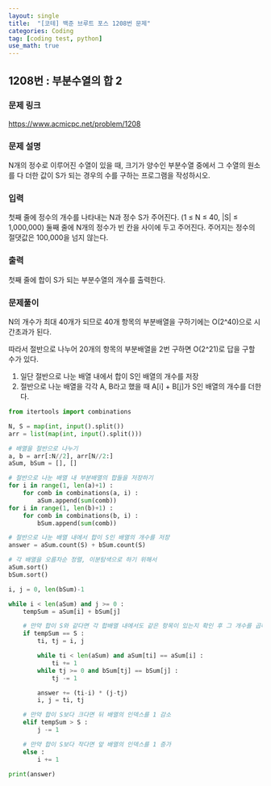 ```yaml
---
layout: single
title:  "[코테] 백준 브루트 포스 1208번 문제"
categories: Coding
tag: [coding test, python]
use_math: true
---
```


## 1208번 : 부분수열의 합 2
### 문제 링크
<https://www.acmicpc.net/problem/1208>

### 문제 설명
N개의 정수로 이루어진 수열이 있을 때, 크기가 양수인 부분수열 중에서 그 수열의 원소를 다 더한 값이 S가 되는 경우의 수를 구하는 프로그램을 작성하시오.

### 입력
첫째 줄에 정수의 개수를 나타내는 N과 정수 S가 주어진다. (1 ≤ N ≤ 40, |S| ≤ 1,000,000) 둘째 줄에 N개의 정수가 빈 칸을 사이에 두고 주어진다. 주어지는 정수의 절댓값은 100,000을 넘지 않는다.

### 출력
첫째 줄에 합이 S가 되는 부분수열의 개수를 출력한다.

### 문제풀이
N의 개수가 최대 40개가 되므로 40개 항목의 부분배열을 구하기에는 O(2^40)으로 시간초과가 된다.

따라서 절반으로 나누어 20개의 항목의 부분배열을 2번 구하면 O(2^21)로 답을 구할 수가 있다.

1. 일단 절반으로 나눈 배열 내에서 합이 S인 배열의 개수를 저장
2. 절반으로 나눈 배열을 각각 A, B라고 했을 때 A[i] + B[j]가 S인 배열의 개수를 더한다.


```python
from itertools import combinations

N, S = map(int, input().split())
arr = list(map(int, input().split()))

# 배열을 절반으로 나누기
a, b = arr[:N//2], arr[N//2:]
aSum, bSum = [], []

# 절반으로 나눈 배열 내 부분배열의 합들을 저장하기
for i in range(1, len(a)+1) :
    for comb in combinations(a, i) :
        aSum.append(sum(comb))
for i in range(1, len(b)+1) :
    for comb in combinations(b, i) :
        bSum.append(sum(comb))

# 절반으로 나눈 배열 내에서 합이 S인 배열의 개수를 저장 
answer = aSum.count(S) + bSum.count(S) 

# 각 배열을 오름차순 정렬, 이분탐색으로 하기 위해서
aSum.sort()
bSum.sort()

i, j = 0, len(bSum)-1

while i < len(aSum) and j >= 0 :
    tempSum = aSum[i] + bSum[j]

    # 만약 합이 S와 같다면 각 합배열 내에서도 같은 항목이 있는지 확인 후 그 개수를 곱해서 저장
    if tempSum == S :
        ti, tj = i, j

        while ti < len(aSum) and aSum[ti] == aSum[i] :
            ti += 1
        while tj >= 0 and bSum[tj] == bSum[j] :
            tj -= 1    

        answer += (ti-i) * (j-tj)
        i, j = ti, tj

    # 만약 합이 S보다 크다면 뒤 배열의 인덱스를 1 감소
    elif tempSum > S : 
        j -= 1

    # 만약 합이 S보다 작다면 앞 배열의 인덱스를 1 증가
    else : 
        i += 1

print(answer)
```
